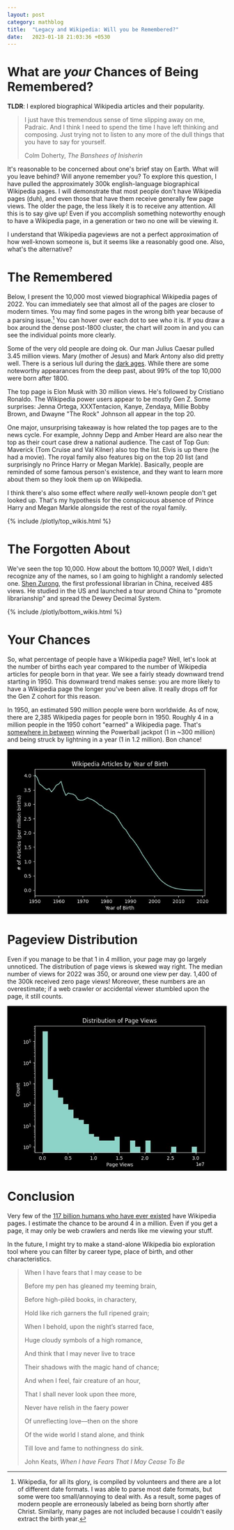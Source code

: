 ```yaml
---
layout: post
category: mathblog
title:  "Legacy and Wikipedia: Will you be Remembered?"
date:   2023-01-18 21:03:36 +0530
---
```

# What are *your* Chances of Being Remembered?
__TLDR__: I explored biographical Wikipedia articles and their popularity.

> I just have this tremendous sense of time slipping away on me, Padraic. And I think I need to spend the time I have left thinking and composing. Just trying not to listen to any more of the dull things that you have to say for yourself. 
> 
> Colm Doherty, *The Banshees of Inisherin*

It's reasonable to be concerned about one's brief stay on Earth. What will you leave behind? Will anyone remember you? To explore this question, I have pulled the approximately 300k english-language biographical Wikipedia pages. I will demonstrate that most people don't have Wikipedia pages (duh), and even those that have them receive generally few page views. The older the page, the less likely it is to receive any attention. All this is to say give up! Even if you accomplish something noteworthy enough to have a Wikipedia page, in a generation or two no one will be viewing it.

I understand that Wikipedia pageviews are not a perfect approximation of how well-known someone is, but it seems like a reasonably good one. Also, what's the alternative? 

# The Remembered
Below, I present the 10,000 most viewed biographical Wikipedia pages of 2022. You can immediately see that almost all of the pages are closer to modern times. You may find some pages in the wrong bith year because of a parsing issue.[^1] You can hover over each dot to see who it is. If you draw a box around the dense post-1800 cluster, the chart will zoom in and you can see the individual points more clearly.

Some of the very old people are doing ok. Our man Julius Caesar pulled 3.45 million views. Mary (mother of Jesus) and Mark Antony also did pretty well. There is a serious lull during the [dark ages](https://en.wikipedia.org/wiki/Dark_Ages_(historiography)). While there are some noteworthy appearances from the deep past, about 99% of the top 10,000 were born after 1800. 

The top page is Elon Musk with 30 million views. He's followed by Cristiano Ronaldo. The Wikipedia power users appear to be mostly Gen Z. Some surprises: Jenna Ortega, XXXTentacion, Kanye, Zendaya, Millie Bobby Brown, and Dwayne "The Rock" Johnson all appear in the top 20.

One major, unsurprising takeaway is how related the top pages are to the news cycle. For example, Johnny Depp and Amber Heard are also near the top as their court case drew a national audience. The cast of Top Gun: Maverick (Tom Cruise and Val Kilner) also top the list. Elvis is up there (he had a movie). The royal family also features big on the top 20 list (and surprisingly no Prince Harry or Megan Markle). Basically, people are reminded of some famous person's existence, and they want to learn more about them so they look them up on Wikipedia.

I think there's also some effect where *really* well-known people don't get looked up. That's my hypothesis for the conspicuous absence of Prince Harry and Megan Markle alongside the rest of the royal family. 

[^1]: Wikipedia, for all its glory, is compiled by volunteers and there are a lot of different date formats. I was able to parse most date formats, but some were too small/annoying to deal with. As a result, some pages of modern people are erroneously labeled as being born shortly after Christ. Similarly, many pages are not included because I couldn't easily extract the birth year.

{% include /plotly/top_wikis.html %}

# The Forgotten About
We've seen the top 10,000. How about the bottom 10,000? Well, I didn't recognize any of the names, so I am going to highlight a randomly selected one. [Shen Zurong](https://en.wikipedia.org/wiki/Shen_Zurong), the first professional librarian in China, received 485 views. He studied in the US and launched a tour around China to "promote librarianship" and spread the Dewey Decimal System. 

{% include /plotly/bottom_wikis.html %}


# Your Chances

So, what percentage of people have a Wikipedia page? Well, let's look at the number of births each year compared to the number of Wikipedia articles for people born in that year. We see a fairly steady downward trend starting in 1950. This downward trend makes sense: you are more likely to have a Wikipedia page the longer you've been alive. It really drops off for the Gen Z cohort for this reason.

In 1950, an estimated 590 million people were born worldwide. As of now, there are 2,385 Wikipedia pages for people born in 1950. Roughly 4 in a million people in the 1950 cohort "earned" a Wikipedia page. That's [somewhere in between](https://www.investopedia.com/managing-wealth/worth-playing-lottery/#:~:text=For%20example%2C%20the%20odds%20of,bee%20sting%20during%20your%20lifetime) winning the Powerball jackpot (1 in ~300 million) and being struck by lightning in a year (1 in 1.2 million). Bon chance!

![Wikipedia Pages per Million Births](/assets/wikipedia/wikis_per_million.jpeg)

# Pageview Distribution
Even if you manage to be that 1 in 4 million, your page may go largely unnoticed. The distribution of page views is skewed way right. The median number of views for 2022 was 350, or around one view per day. 1,400 of the 300k received zero page views! Moreover, these numbers are an overestimate; if a web crawler or accidental viewer stumbled upon the page, it still counts. 

![Wikipedia Pages per Million Births](/assets/wikipedia/pageview_distribution.jpeg)

# Conclusion
Very few of the [117 billion humans who have ever existed](https://www.prb.org/articles/how-many-people-have-ever-lived-on-earth/#:~:text=No%20demographic%20data%20exist%20for,ever%20been%20born%20on%20Earth.) have Wikipedia pages. I estimate the chance to be around 4 in a million. Even if you get a page, it may only be web crawlers and nerds like me viewing your stuff. 

In the future, I might try to make a stand-alone Wikipedia bio exploration tool where you can filter by career type, place of birth, and other characteristics.

> When I have fears that I may cease to be
> 
> Before my pen has gleaned my teeming brain,
> 
> Before high-pilèd books, in charactery,
>
> Hold like rich garners the full ripened grain;
> 
> When I behold, upon the night’s starred face,
> 
> Huge cloudy symbols of a high romance,
> 
> And think that I may never live to trace
> 
> Their shadows with the magic hand of chance;
> 
> And when I feel, fair creature of an hour,
> 
> That I shall never look upon thee more,
> 
> Never have relish in the faery power
> 
> Of unreflecting love—then on the shore
> 
> Of the wide world I stand alone, and think
> 
> Till love and fame to nothingness do sink.
> 
> John Keats, *When I have Fears That I May Cease To Be*
